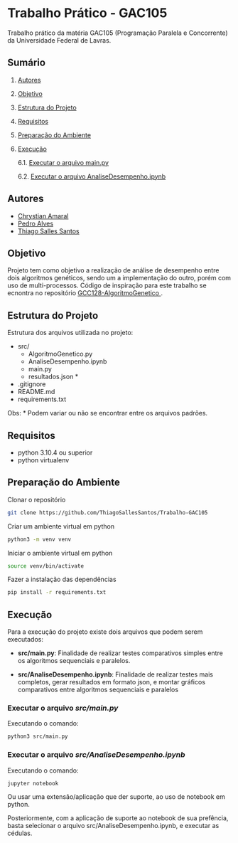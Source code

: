  
#  Trabalho Prático - GAC105

 Trabalho prático da matéria GAC105 (Programação Paralela e Concorrente) da Universidade Federal de Lavras.

## Sumário
1. [Autores](#Autores)  
2. [Objetivo](#Objetivo)
3. [Estrutura do Projeto](#Estrutura_do_Projeto)
4. [Requisitos](#Requisitos)
5. [Preparação do Ambiente](#Preparação_do_Ambiente)
6. [Execução](#Execução)

    6.1. [Executar o arquivo main.py](#Executar_o_arquivo_main.py)

    6.2. [Executar o arquivo AnaliseDesempenho.ipynb](#Executar_o_arquivo_AnaliseDesempenho.ipynb)

## Autores

- [Chrystian Amaral](https://github.com/chrystian9)
- [Pedro Alves](https://github.com/Hedrobyte)
- [Thiago Salles Santos](https://github.com/ThiagoSallesSantos)

## Objetivo 

Projeto tem como objetivo a realização de análise de desempenho entre dois algoritmos genéticos, sendo um a implementação do outro, porém com uso de  multi-processos. Código de inspiração para este trabalho se ecnontra no repositório [ GCC128-AlgoritmoGenetico
](https://github.com/ThiagoSallesSantos/GCC128-AlgoritmoGenetico).

## Estrutura do Projeto

Estrutura dos arquivos utilizada no projeto:

- src/
    - AlgoritmoGenetico.py
    - AnaliseDesempenho.ipynb
    - main.py
    - resultados.json *
- .gitignore
- README.md
- requirements.txt 

Obs: * Podem variar ou não se encontrar entre os arquivos padrões. 

## Requisitos

- python 3.10.4 ou superior
- python virtualenv 

## Preparação do Ambiente

Clonar o repositório

~~~bash  
git clone https://github.com/ThiagoSallesSantos/Trabalho-GAC105
~~~

Criar um ambiente virtual em python

~~~bash  
python3 -m venv venv
~~~

Iniciar o ambiente virtual em python

~~~bash  
source venv/bin/activate
~~~

Fazer a instalação das dependências

~~~bash  
pip install -r requirements.txt
~~~    

## Execução

Para a execução do projeto existe dois arquivos que podem serem executados:

- __src/main.py__: Finalidade de realizar testes comparativos simples entre os algoritmos sequenciais e paralelos.

- __src/AnaliseDesempenho.ipynb__: Finalidade de realizar testes mais completos, gerar resultados em formato json, e montar gráficos comparativos entre algoritmos sequenciais e paralelos

### Executar o arquivo _src/main.py_

Executando o comando:

~~~bash  
python3 src/main.py
~~~

### Executar o arquivo _src/AnaliseDesempenho.ipynb_

Executando o comando:

~~~bash  
jupyter notebook
~~~

Ou usar uma extensão/aplicação que der suporte, ao uso de notebook em python.

Posteriormente, com a aplicação de suporte ao notebook de sua prefência, basta selecionar o arquivo src/AnaliseDesempenho.ipynb, e executar as cédulas.